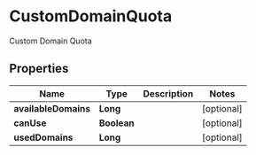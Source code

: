 

# CustomDomainQuota

Custom Domain Quota

## Properties

| Name | Type | Description | Notes |
|------------ | ------------- | ------------- | -------------|
|**availableDomains** | **Long** |  |  [optional] |
|**canUse** | **Boolean** |  |  [optional] |
|**usedDomains** | **Long** |  |  [optional] |



